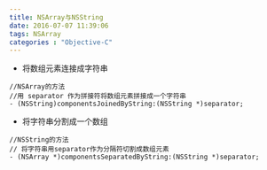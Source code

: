 ```yaml
---
title: NSArray与NSString
date: 2016-07-07 11:39:06
tags: NSArray
categories : "Objective-C"
---
```


* 将数组元素连接成字符串

```objc
//NSArray的方法
//用 separator 作为拼接符将数组元素拼接成一个字符串
- (NSString)componentsJoinedByString:(NSString *)separator;
```

* 将字符串分割成一个数组

```objc
//NSString的方法
// 将字符串用separator作为分隔符切割成数组元素
- (NSArray *)componentsSeparatedByString:(NSString *)separator;
```
